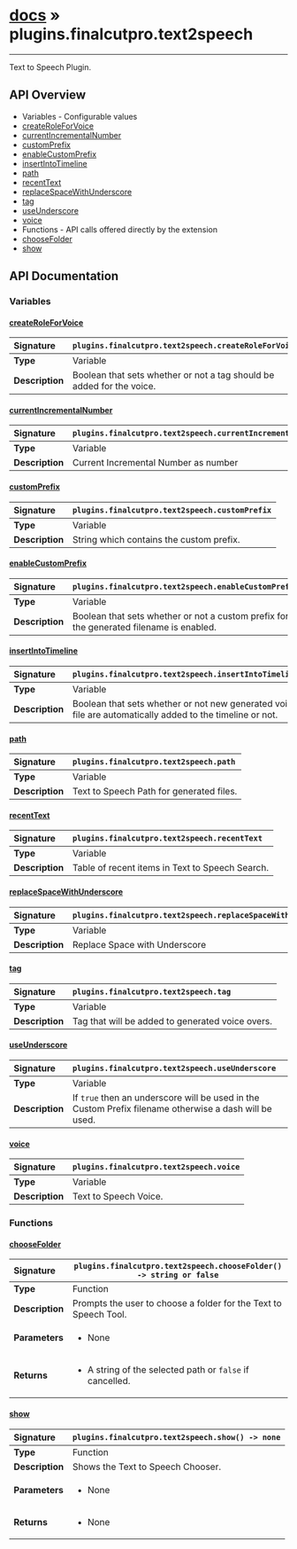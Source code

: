 # [docs](index.md) » plugins.finalcutpro.text2speech
---

Text to Speech Plugin.

## API Overview
* Variables - Configurable values
 * [createRoleForVoice](#createroleforvoice)
 * [currentIncrementalNumber](#currentincrementalnumber)
 * [customPrefix](#customprefix)
 * [enableCustomPrefix](#enablecustomprefix)
 * [insertIntoTimeline](#insertintotimeline)
 * [path](#path)
 * [recentText](#recenttext)
 * [replaceSpaceWithUnderscore](#replacespacewithunderscore)
 * [tag](#tag)
 * [useUnderscore](#useunderscore)
 * [voice](#voice)
* Functions - API calls offered directly by the extension
 * [chooseFolder](#choosefolder)
 * [show](#show)

## API Documentation

### Variables

#### [createRoleForVoice](#createroleforvoice)
| <span style="float: left;">**Signature**</span> | <span style="float: left;">`plugins.finalcutpro.text2speech.createRoleForVoice` </span>                                                          |
| -----------------------------------------------------|---------------------------------------------------------------------------------------------------------|
| **Type**                                             | Variable                                                                                         |
| **Description**                                      | Boolean that sets whether or not a tag should be added for the voice.                                                                                         |

#### [currentIncrementalNumber](#currentincrementalnumber)
| <span style="float: left;">**Signature**</span> | <span style="float: left;">`plugins.finalcutpro.text2speech.currentIncrementalNumber` </span>                                                          |
| -----------------------------------------------------|---------------------------------------------------------------------------------------------------------|
| **Type**                                             | Variable                                                                                         |
| **Description**                                      | Current Incremental Number as number                                                                                         |

#### [customPrefix](#customprefix)
| <span style="float: left;">**Signature**</span> | <span style="float: left;">`plugins.finalcutpro.text2speech.customPrefix` </span>                                                          |
| -----------------------------------------------------|---------------------------------------------------------------------------------------------------------|
| **Type**                                             | Variable                                                                                         |
| **Description**                                      | String which contains the custom prefix.                                                                                         |

#### [enableCustomPrefix](#enablecustomprefix)
| <span style="float: left;">**Signature**</span> | <span style="float: left;">`plugins.finalcutpro.text2speech.enableCustomPrefix` </span>                                                          |
| -----------------------------------------------------|---------------------------------------------------------------------------------------------------------|
| **Type**                                             | Variable                                                                                         |
| **Description**                                      | Boolean that sets whether or not a custom prefix for the generated filename is enabled.                                                                                         |

#### [insertIntoTimeline](#insertintotimeline)
| <span style="float: left;">**Signature**</span> | <span style="float: left;">`plugins.finalcutpro.text2speech.insertIntoTimeline` </span>                                                          |
| -----------------------------------------------------|---------------------------------------------------------------------------------------------------------|
| **Type**                                             | Variable                                                                                         |
| **Description**                                      | Boolean that sets whether or not new generated voice file are automatically added to the timeline or not.                                                                                         |

#### [path](#path)
| <span style="float: left;">**Signature**</span> | <span style="float: left;">`plugins.finalcutpro.text2speech.path` </span>                                                          |
| -----------------------------------------------------|---------------------------------------------------------------------------------------------------------|
| **Type**                                             | Variable                                                                                         |
| **Description**                                      | Text to Speech Path for generated files.                                                                                         |

#### [recentText](#recenttext)
| <span style="float: left;">**Signature**</span> | <span style="float: left;">`plugins.finalcutpro.text2speech.recentText` </span>                                                          |
| -----------------------------------------------------|---------------------------------------------------------------------------------------------------------|
| **Type**                                             | Variable                                                                                         |
| **Description**                                      | Table of recent items in Text to Speech Search.                                                                                         |

#### [replaceSpaceWithUnderscore](#replacespacewithunderscore)
| <span style="float: left;">**Signature**</span> | <span style="float: left;">`plugins.finalcutpro.text2speech.replaceSpaceWithUnderscore` </span>                                                          |
| -----------------------------------------------------|---------------------------------------------------------------------------------------------------------|
| **Type**                                             | Variable                                                                                         |
| **Description**                                      | Replace Space with Underscore                                                                                         |

#### [tag](#tag)
| <span style="float: left;">**Signature**</span> | <span style="float: left;">`plugins.finalcutpro.text2speech.tag` </span>                                                          |
| -----------------------------------------------------|---------------------------------------------------------------------------------------------------------|
| **Type**                                             | Variable                                                                                         |
| **Description**                                      | Tag that will be added to generated voice overs.                                                                                         |

#### [useUnderscore](#useunderscore)
| <span style="float: left;">**Signature**</span> | <span style="float: left;">`plugins.finalcutpro.text2speech.useUnderscore` </span>                                                          |
| -----------------------------------------------------|---------------------------------------------------------------------------------------------------------|
| **Type**                                             | Variable                                                                                         |
| **Description**                                      | If `true` then an underscore will be used in the Custom Prefix filename otherwise a dash will be used.                                                                                         |

#### [voice](#voice)
| <span style="float: left;">**Signature**</span> | <span style="float: left;">`plugins.finalcutpro.text2speech.voice` </span>                                                          |
| -----------------------------------------------------|---------------------------------------------------------------------------------------------------------|
| **Type**                                             | Variable                                                                                         |
| **Description**                                      | Text to Speech Voice.                                                                                         |

### Functions

#### [chooseFolder](#choosefolder)
| <span style="float: left;">**Signature**</span> | <span style="float: left;">`plugins.finalcutpro.text2speech.chooseFolder() -> string or false` </span>                                                          |
| -----------------------------------------------------|---------------------------------------------------------------------------------------------------------|
| **Type**                                             | Function                                                                                         |
| **Description**                                      | Prompts the user to choose a folder for the Text to Speech Tool.                                                                                         |
| **Parameters**                                       | <ul><li>None</li></ul> |
| **Returns**                                          | <ul><li>A string of the selected path or `false` if cancelled.</li></ul>          |

#### [show](#show)
| <span style="float: left;">**Signature**</span> | <span style="float: left;">`plugins.finalcutpro.text2speech.show() -> none` </span>                                                          |
| -----------------------------------------------------|---------------------------------------------------------------------------------------------------------|
| **Type**                                             | Function                                                                                         |
| **Description**                                      | Shows the Text to Speech Chooser.                                                                                         |
| **Parameters**                                       | <ul><li>None</li></ul> |
| **Returns**                                          | <ul><li>None</li></ul>          |

